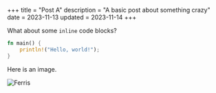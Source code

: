 +++
title = "Post A"
description = "A basic post about something crazy"
date = 2023-11-13
updated = 2023-11-14
+++

What about some `inline` code blocks?

```rs
fn main() {
    println!("Hello, world!");
}
```

Here is an image.

![Ferris](https://networkstatic.net/wp-content/uploads/2020/01/rustacean-banner.png)
